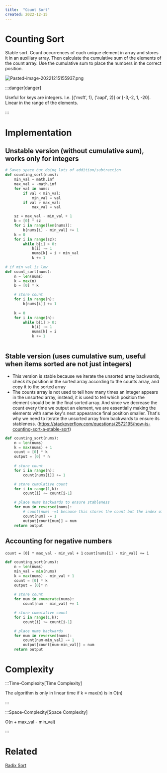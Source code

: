 ```yaml
---
title:  "Count Sort"
created: 2022-12-15
---
```





# Counting Sort
Stable sort. Count occurrences of each unique element in array and stores it in an auxiliary array. Then calculate the cumulative sum of the elements of the count array. Use the cumulative sum to place the numbers in the correct position.

![Pasted-image-20221215155937.png](</Pasted-image-20221215155937.png>)

:::danger[danger] 

Useful for keys are integers. I.e. [('msft', 1), ('aapl', 2)] or [-3,-2, 1, -20]. Linear in the range of the elements.

:::


# Implementation

## Unstable version (without cumulative sum), works only for integers
```python
# Saves space but doing lots of addition/subtraction
def counting_sort(nums):
	min_val = math.inf
	max_val = -math.inf
	for val in nums:
		if val < min_val:
			min_val = val
		if val > max_val:
			max_val = val

	sz = max_val - min_val + 1
	b = [0] * sz
	for i in range(len(nums)):
		b[nums[i] - min_val] += 1
	k = 0
	for i in range(sz):
		while b[i] > 0:
			b[i] -= 1
			nums[k] = i + min_val
			k += 1
			
# if min_val is low
def count_sort(nums):
	n = len(nums)
	k = max(n)
	b = [0] * k

	# store count
	for i in range(n):
		b[nums[i]] += 1
	
	k = 0
	for i in range(n):
		while b[i] > 0:
			b[i] -= 1
			nums[k] = i
			k += 1
		

```

## Stable version (uses cumulative sum, useful when items sorted are not just integers)
- This version is stable because we iterate the unsorted array backwards, check its position in the sorted array according to the counts array, and copy it to the sorted array
- The counts array is not used to tell how many times an integer appears in the unsorted array, instead, it is used to tell which position the element should be in the final sorted array. And since we decrease the count every time we output an element, we are essentially making the elements with same key's next appearance final position smaller. That's why we need to iterate the unsorted array from backwards to ensure its stableness. (https://stackoverflow.com/questions/2572195/how-is-counting-sort-a-stable-sort)


```python
def counting_sort(nums):
	n = len(nums)
	k = max(nums) + 1
	count = [0] * k
	output = [0] * n
	
	# store count
	for i in range(n):
		count[nums[i]] += 1

	# store cumulative count
	for i in range(1,k):
		count[i] += count[i-1]

	# place nums backwards to ensure stableness
	for num in reversed(nums):
		# count[num] -=1 because this stores the count but the index of the output is 0-based
		count[num] -= 1
		output[count[num]] = num
	return output
```

## Accounting for negative numbers
``count = [0] * max_val - min_val + 1``
``count[nums[i] - min_val] += 1``

```python
def counting_sort(nums):
    n = len(nums)
    min_val = min(nums)
    k = max(nums) - min_val + 1
    count = [0] * k
    output = [0]* n
    
    # store count
    for num in enumerate(nums):
        count[num - min_val] += 1

    # store cumulative count
    for i in range(1,k):
        count[i] += count[i-1]

    # place nums backwards
    for num in reversed(nums):
        count[num-min_val] -= 1
        output[count[num-min_val]] = num
    return output
```

# Complexity

:::Time-Complexity[Time Complexity] 

The algorithm is only in linear time if k = max(n) is in O(n)

:::

:::Space-Complexity[Space Complexity] 

O(n + max_val - min_val)

:::

# Related
[Radix Sort](</docs/Algos/Radix Sort.md>)